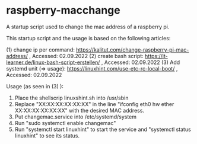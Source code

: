 # raspberry-macchange
A startup script used to change the mac address of a raspberry pi.

This startup script and the usage is based on the following articles:

(1) change ip per command: https://kalitut.com/change-raspberry-pi-mac-address/ , Accessed: 02.09.2022
(2) create bash script: https://it-learner.de/linux-bash-script-erstellen/ , Accessed: 02.09.2022
(3) Add systemd unit (=> usage): https://linuxhint.com/use-etc-rc-local-boot/ , Accessed: 02.09.2022

Usage (as seen in (3) ):

1. Place the shellscrip linuxshint.sh into /usr/sbin
2. Replace "XX:XX:XX:XX:XX:XX" in the line "ifconfig eth0 hw ether XX:XX:XX:XX:XX:XX" with the desired MAC address.
3. Put changemac.service into /etc/systemd/system
4. Run "sudo systemctl enable changemac"
5. Run "systemctl start linuxhint" to start the service and "systemctl status linuxhint" to see its status.